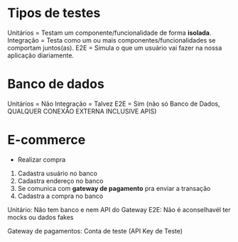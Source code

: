 # Tipos de testes

Unitários = Testam um componente/funcionalidade de forma **isolada**.
Integração = Testa como um ou mais componentes/funcionalidades se comportam juntos(as).
E2E = Simula o que um usuário vai fazer na nossa aplicação diariamente.

# Banco de dados

Unitários = Não
Integração = Talvez
E2E = Sim (não só Banco de Dados, QUALQUER CONEXÃO EXTERNA INCLUSIVE APIS)

# E-commerce

- Realizar compra

1. Cadastra usuário no banco
2. Cadastra endereço no banco
3. Se comunica com **gateway de pagamento** pra enviar a transação
4. Cadastra a compra no banco

Unitário: Não tem banco e nem API do Gateway
E2E: Não é aconselhavél ter mocks ou dados fakes

Gateway de pagamentos: Conta de teste (API Key de Teste)
